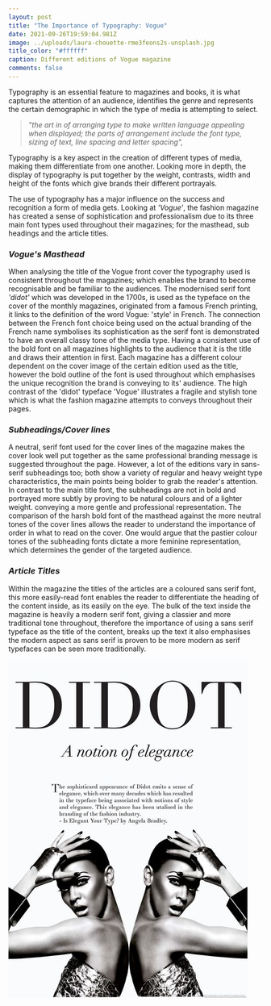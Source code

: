 ```yaml
---
layout: post
title: "The Importance of Typography: Vogue"
date: 2021-09-26T19:59:04.981Z
image: ../uploads/laura-chouette-rme3feons2s-unsplash.jpg
title_color: "#ffffff"
caption: Different editions of Vogue magazine
comments: false
---
```

Typography is an essential feature to magazines and books, it is what captures the attention of an audience, identifies the genre and represents the certain demographic in which the type of media is attempting to select. 

>  *"the art in of arranging type to make written language appealing when displayed; the parts of arrangement include the font type, sizing of text, line spacing and letter spacing",* 

Typography is a key aspect in the creation of different types of media, making them differentiate from one another. Looking more in depth, the display of typography is put together by the weight, contrasts, width and height of the fonts which give brands their different portrayals.

The use of typography has a major influence on the success and recognition a form of media gets. Looking at *'Vogue'*, the fashion magazine has created a sense of sophistication and professionalism due to its three main font types used throughout their magazines; for the masthead, sub headings and the article titles. 

### ***Vogue's Masthead***

When analysing the title of the Vogue front cover the typography used is consistent throughout the magazines; which enables the brand to become recognisable and be familiar to the audiences. The modernised serif font *'didot'*  which was developed in the 1700s, is used as the typeface on the cover of the monthly magazines, originated from a famous French printing, it links to the definition of the word Vogue: 'style' in French. The connection between the French font choice being used on the actual branding of the French name symbolises its sophistication as the serif font is demonstrated to have an overall classy tone of the media type. Having a consistent use of the bold font on all magazines highlights to the audience that it is the title and draws their attention in first. Each magazine has a different colour dependent on the cover image of the certain edition used as the title, however the bold outline of the font is used throughout which emphasises the unique recognition the brand is conveying to its' audience. The high contrast of the 'didot' typeface 'Vogue' illustrates a fragile and stylish tone which is what the fashion magazine attempts to conveys throughout their pages.

### ***Subheadings/Cover lines***

A neutral, serif font used for the cover lines of the magazine makes the cover look well put together as the same professional branding message is suggested throughout the page. However, a lot of the editions vary in sans-serif subheadings too; both show a variety of regular and heavy weight type characteristics, the main points being bolder to grab the reader's attention. In contrast to the main title font, the subheadings are not in bold and portrayed more subtly by proving to be natural colours and of a lighter weight. conveying a more gentle and professional representation. The comparison of the harsh bold font of the masthead against the more neutral tones of the cover lines allows the reader to understand the importance of order in what to read on the cover. One would argue that the pastier colour tones of the subheading fonts dictate a more feminine representation, which determines the gender of the targeted audience. 

### ***Article Titles***

Within the magazine the titles of the articles are a coloured sans serif font, this more easily-read font enables the reader to differentiate the heading of the content inside, as its easily on the eye. The bulk of the text inside the magazine is heavily a modern serif font, giving a classier and more traditional tone throughout, therefore the importance of using a sans serif typeface as the title of the content, breaks up the text it also emphasises the modern aspect as sans serif is proven to be more modern as serif typefaces can be seen more traditionally.

![](../uploads/4e0ec8b52a334f1d38e124a6d5159588.jpg "The elegance of 'didot'")
